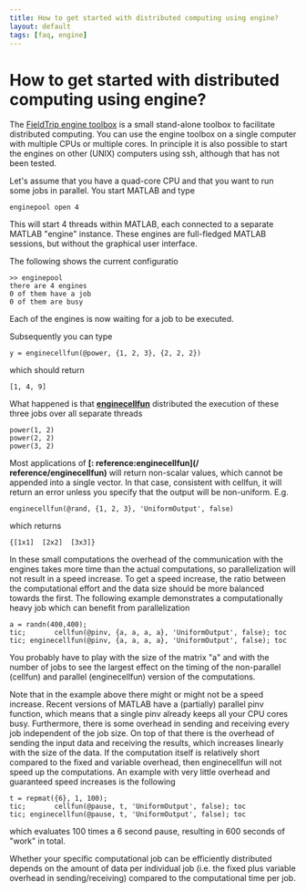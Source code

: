 ```yaml
---
title: How to get started with distributed computing using engine?
layout: default
tags: [faq, engine]
---
```


# How to get started with distributed computing using engine?

The [FieldTrip engine toolbox](http://github.com/fieldtrip/fieldtrip/tree/master/engine) is a small stand-alone toolbox to facilitate distributed computing. You can use the engine toolbox on a single computer with multiple CPUs or multiple cores. In principle it is also possible to start the engines on other (UNIX) computers using ssh, although that has not been tested.

Let's assume that you have a quad-core CPU and that you want to run some jobs in parallel. You start MATLAB and type 

    enginepool open 4

This will start 4 threads within MATLAB, each connected to a separate MATLAB "engine" instance. These engines are full-fledged MATLAB sessions, but without the graphical user interface.  

The following shows the current configuratio

    >> enginepool
    there are 4 engines  
    0 of them have a job 
    0 of them are busy

Each of the engines is now waiting for a job to be executed. 

Subsequently you can type 

    y = enginecellfun(@power, {1, 2, 3}, {2, 2, 2})

which should return

    [1, 4, 9]

What happened is that **[enginecellfun](/reference/enginecellfun)** distributed the execution of these three jobs over all separate threads

    power(1, 2)
    power(2, 2)
    power(3, 2)

Most applications of **[: reference:enginecellfun](/ reference/enginecellfun)** will return non-scalar values, which cannot be appended into a single vector. In that case, consistent with cellfun, it will return an error unless you specify that the output will be non-uniform. E.g. 

    enginecellfun(@rand, {1, 2, 3}, 'UniformOutput', false)

which returns

    {[1x1]  [2x2]  [3x3]}

In these small computations the overhead of the communication with the engines takes more time than the actual computations, so parallelization will not result in a speed increase. To get a speed increase, the ratio between the computational effort and the data size should be more balanced towards the first. The following example demonstrates a computationally heavy job which can benefit from parallelization

    a = randn(400,400);
    tic;       cellfun(@pinv, {a, a, a, a}, 'UniformOutput', false); toc 
    tic; enginecellfun(@pinv, {a, a, a, a}, 'UniformOutput', false); toc

You probably have to play with the size of the matrix "a" and with the number of jobs to see the largest effect on the timing of the non-parallel (cellfun) and parallel (enginecellfun) version of the computations. 

Note that in the example above there might or might not be a speed increase. Recent versions of MATLAB have a (partially) parallel pinv function, which means that a single pinv already keeps all your CPU cores busy. Furthermore, there is some overhead in sending and receiving every job independent of the job size. On top of that there is the overhead of sending the input data and receiving the results, which increases linearly with the size of the data. If the computation itself is relatively short compared to the fixed and variable overhead, then enginecellfun will not speed up the computations. An example with very little overhead and guaranteed speed increases is the following

    t = repmat({6}, 1, 100);
    tic;       cellfun(@pause, t, 'UniformOutput', false); toc 
    tic; enginecellfun(@pause, t, 'UniformOutput', false); toc

which evaluates 100 times a 6 second pause, resulting in 600 seconds of "work" in total. 

Whether your specific computational job can be efficiently distributed depends on the amount of data per individual job (i.e. the fixed plus variable overhead in sending/receiving) compared to the computational time per job.

   
 
